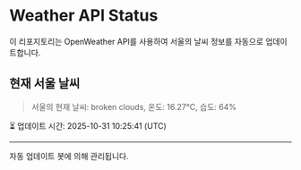 
# Weather API Status

이 리포지토리는 OpenWeather API를 사용하여 서울의 날씨 정보를 자동으로 업데이트합니다.

## 현재 서울 날씨
> 서울의 현재 날씨: broken clouds, 온도: 16.27°C, 습도: 64%

⏳ 업데이트 시간: 2025-10-31 10:25:41 (UTC)

---
자동 업데이트 봇에 의해 관리됩니다.
